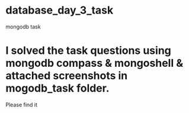 # database_day_3_task
mongodb task
# I solved the task questions using mongodb compass & mongoshell & attached screenshots in mogodb_task folder.
Please find it
